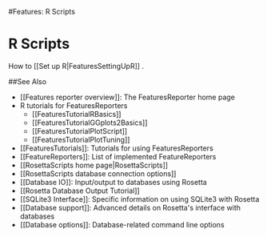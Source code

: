 #Features: R Scripts 

R Scripts
=========

How to [[Set up R|FeaturesSettingUpR]] .


##See Also

* [[Features reporter overview]]: The FeaturesReporter home page
* R tutorials for FeaturesReporters
  * [[FeaturesTutorialRBasics]]
  * [[FeaturesTutorialGGplots2Basics]]
  * [[FeaturesTutorialPlotScript]]
  * [[FeaturesTutorialPlotTuning]]
* [[FeaturesTutorials]]: Tutorials for using FeaturesReporters
* [[FeatureReporters]]: List of implemented FeatureReporters
* [[RosettaScripts home page|RosettaScripts]]
* [[RosettaScripts database connection options]]
* [[Database IO]]: Input/output to databases using Rosetta
* [[Rosetta Database Output Tutorial]]
* [[SQLite3 Interface]]: Specific information on using SQLite3 with Rosetta
* [[Database support]]: Advanced details on Rosetta's interface with databases
* [[Database options]]: Database-related command line options
